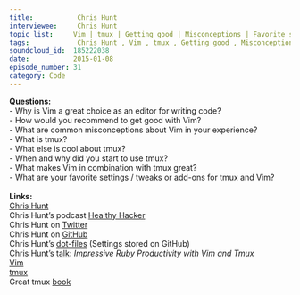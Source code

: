 ```yaml
--- 
title:           Chris Hunt 
interviewee:     Chris Hunt 
topic_list:     Vim | tmux | Getting good | Misconceptions | Favorite settings
tags:            Chris Hunt , Vim , tmux , Getting good , Misconceptions , Favorite settings
soundcloud_id:  185222038
date:           2015-01-08
episode_number: 31
category: Code
---
```


<p class="show_notes_display"><b>Questions:</b><br>- Why is Vim a great choice as an editor for writing code?<br>- How would you recommend to get good with Vim?<br>- What are common misconceptions about Vim in your experience?<br>- What is tmux?<br>- What else is cool about tmux?<br>- When and why did you start to use tmux?<br>- What makes Vim in combination with tmux great?<br>- What are your favorite settings / tweaks or add-ons for tmux and Vim?<br><br><b>Links:</b><br><a rel="nofollow" target="_blank" href="http://www.chrishunt.co/">Chris Hunt</a><br>Chris Hunt’s podcast <a rel="nofollow" target="_blank" href="http://www.healthyhacker.com/">Healthy Hacker</a><br>Chris Hunt on <a rel="nofollow" target="_blank" href="https://twitter.com/chrishunt">Twitter</a><br>Chris Hunt on <a rel="nofollow" target="_blank" href="https://github.com/chrishunt">GitHub</a><br>Chris Hunt’s <a rel="nofollow" target="_blank" href="https://github.com/chrishunt/dot-files">dot-files</a> (Settings stored on GitHub)<br>Chris Hunt’s <a rel="nofollow" target="_blank" href="https://www.youtube.com/watch?v=9jzWDr24UHQ">talk</a>: <i>Impressive Ruby Productivity with Vim and Tmux<br></i><a rel="nofollow" target="_blank" href="http://vimcasts.org/">Vim</a><br><a rel="nofollow" target="_blank" href="http://tmux.sourceforge.net/">tmux</a><br>Great tmux <a rel="nofollow" target="_blank" href="http://www.amazon.com/tmux-Productive-Development-Brian-Hogan-ebook/dp/B00A4I3ZVY">book</a><br><br></p>
